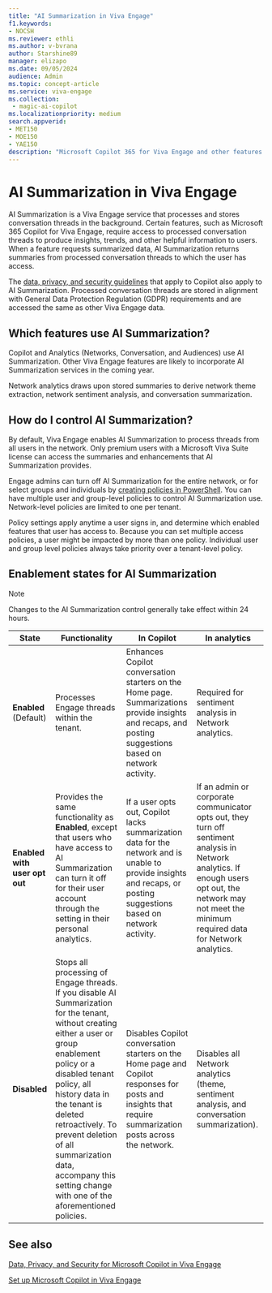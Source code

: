 ```yaml
---
title: "AI Summarization in Viva Engage"
f1.keywords:
- NOCSH
ms.reviewer: ethli
ms.author: v-bvrana
author: Starshine89
manager: elizapo
ms.date: 09/05/2024
audience: Admin
ms.topic: concept-article
ms.service: viva-engage
ms.collection: 
 - magic-ai-copilot
ms.localizationpriority: medium
search.appverid:
- MET150
- MOE150
- YAE150
description: "Microsoft Copilot 365 for Viva Engage and other features leverage AI Summarization"
---
```


# AI Summarization in Viva Engage

AI Summarization is a Viva Engage service that processes and stores conversation threads in the background. Certain features, such as Microsoft 365 Copilot for Viva Engage, require access to processed conversation threads to produce insights, trends, and other helpful information to users. When a feature requests summarized data, AI Summarization returns summaries from processed conversation threads to which the user has access.

The [data, privacy, and security guidelines](/viva/engage/manage-security-and-compliance/data-privacy-security-copilot-engage) that apply to Copilot also apply to AI Summarization. Processed conversation threads are stored in alignment with General Data Protection Regulation (GDPR) requirements and are accessed the same as other Viva Engage data.

## Which features use AI Summarization?

Copilot and Analytics (Networks, Conversation, and Audiences) use AI Summarization. Other Viva Engage features are likely to incorporate AI Summarization services in the coming year.

Network analytics draws upon stored summaries to derive network theme extraction, network sentiment analysis, and conversation summarization.

## How do I control AI Summarization?

By default, Viva Engage enables AI Summarization to process threads from all users in the network. Only premium users with a Microsoft Viva Suite license can access the summaries and enhancements that AI Summarization provides.

Engage admins can turn off AI Summarization for the entire network, or for select groups and individuals by [creating policies in PowerShell](/viva/feature-access-management#create-and-manage-access-policies-for-viva-features). You can have multiple user and group-level policies to control AI Summarization use. Network-level policies are limited to one per tenant.  

Policy settings apply anytime a user signs in, and determine which enabled features that user has access to. Because you can set multiple access policies, a user might be impacted by more than one policy. Individual user and group level policies always take priority over a tenant-level policy.

## Enablement states for AI Summarization

>[!NOTE]
>Changes to the AI Summarization control generally take effect within 24 hours.

|State| Functionality| In Copilot| In analytics|
|--------|------------|----------|-------------|
|**Enabled** (Default)| Processes Engage threads within the tenant.|Enhances Copilot conversation starters on the Home page. Summarizations provide insights and recaps, and  posting suggestions based on network activity.|Required for sentiment analysis in Network analytics.|
|**Enabled with user opt out**|Provides the same functionality as **Enabled**, except that users who have access to AI Summarization can turn it off for their user account through the setting in their personal analytics.|If a user opts out, Copilot lacks summarization data for the network and is unable to provide insights and recaps, or posting suggestions based on network activity.|If an admin or corporate communicator opts out, they turn off sentiment analysis in Network analytics. If enough users opt out, the network may not meet the minimum required data for Network analytics.|
|**Disabled**|Stops all processing of Engage threads. If you disable AI Summarization for the tenant, without creating either a user or group enablement policy or a disabled tenant policy, all history data in the tenant is deleted retroactively. To prevent deletion of all summarization data, accompany this setting change with one of the aforementioned policies.|Disables Copilot conversation starters on the Home page and Copilot responses for posts and insights that require summarization posts across the network.|Disables all Network analytics (theme, sentiment analysis, and conversation summarization).|

## See also

[Data, Privacy, and Security for Microsoft Copilot in Viva Engage](/viva/engage/manage-security-and-compliance/data-privacy-security-copilot-engage)

[Set up Microsoft Copilot in Viva Engage](/viva/engage/configure-copilot-for-engage)
